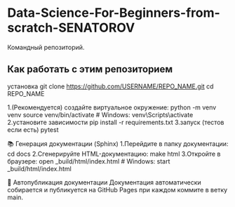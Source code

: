 # Data-Science-For-Beginners-from-scratch-SENATOROV
Командный репозиторий.
## Как работать с этим репозиторием

установка
git clone https://github.com/USERNAME/REPO_NAME.git
cd REPO_NAME

1.(Рекомендуется) создайте виртуальное окружение:
python -m venv venv
source venv/bin/activate  # Windows: venv\Scripts\activate
2.установите зависимости
pip install -r requirements.txt
3.запуск (тестов если есть)
pytest

📚 Генерация документации (Sphinx)
1.Перейдите в папку документации:
cd docs
2.Сгенерируйте HTML-документацию:
make html
3.Откройте в браузере:
open _build/html/index.html  # Windows: start _build/html/index.html


🚀 Автопубликация документации
Документация автоматически собирается и публикуется на GitHub Pages при каждом коммите в ветку main.
